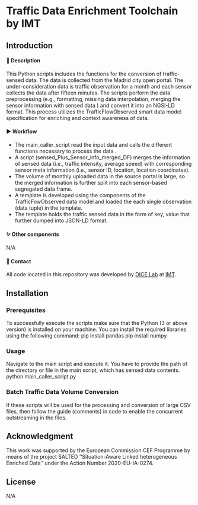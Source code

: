 # Traffic Data Enrichment Toolchain by IMT

## Introduction

#### 📝 Description
This Python scripts includes the functions for the conversion of traffic-sensed data. The data is collected from the Madrid city open portal. The under-consideration data is traffic observation for a month and each sensor collects the data after fifteen minutes. The scripts perform the data preprocessing (e.g., formatting, missing data interpolation, merging the sensor information with sensed data ) and convert it into an NGSI-LD format. This process utilizes the TrafficFlowObserved smart data model specification for enriching and context awareness of data.

#### :arrow_forward: Workflow
-   The main_caller_script read the input data and calls the different functions necessary to process the data .
-   A script (sensed_Plus_Sensor_info_merged_DF) merges the information of sensed data (i.e., traffic intensity, average speed) with corresponding sensor meta information (i.e., sensor ID, location, location coordinates).
-   The volume of monthly uploaded data in the source portal is large, so the merged information is further split into each sensor-based segregated data frame.
-   A template is developed using the components of the TrafficFowObserved data model and loaded the each single observation (data tuple) in the template. 
-   The template holds the traffic sensed data in the form of key, value that further dumped into JSON-LD format.

#### :sparkles: Other components
N/A

#### 📧 Contact
All code located in this repository was developed by [DICE Lab](https://dice.wp.telecom-sudparis.eu/) at [IMT](https://www.telecom-sudparis.eu/).

## Installation
### Prerequisites
To successfully execute the scripts make sure that the Python (3 or above version) is installed on your machine. You can install the required libraries using the following command:
pip install pandas 
pip install numpy

### Usage
Navigate to the main script and execute it. You have to provide the path of the directory or file in the main script, which has sensed data contents. 
python main_caller_script.py

### Batch Traffic Data Volume Conversion
If these scripts will be used for the processing and conversion of large CSV files, then follow the guide (comments) in code to enable the concurrent outstreaming in the files.

## Acknowledgment 
This work was supported by the European Commission CEF Programme by means of the project SALTED ‘‘Situation-Aware Linked heterogeneous Enriched Data’’ under the Action Number 2020-EU-IA-0274.

## License
 N/A



